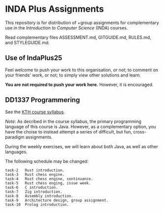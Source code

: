 # INDA Plus Assignments

This repository is for distribution of +group assignments for complementary use in the _Introduction to Computer Science_ (INDA) courses.

Read complementary files ASSESSMENT.md, GITGUIDE.md, RULES.md, and STYLEGUIDE.md.

## Use of IndaPlus25

Feel welcome to push your work to this organisation, or not; to comment on your friends' work, or not; to simply view other solutions and learn. 

__You are not required to push your work here.__ However, it is encouraged.

## DD1337 Programmering

See the [KTH course syllabus](https://www.kth.se/student/kurser/kurs/DD1337).

_Note_: As decribed in the course syllabus, the primary programming language of this course is Java. However, as a complementary option, you have the choise to instead attempt a series of difficult, but fun, cross-paradigm assignments.

During the weekly exercises, we will learn about both Java, as well as other languages.

The following schedule may be changed:
```
task-2   Rust introduction.
task-3   Rust chess engine.
task-4   Rust chess engine, continuance.
task-5   Rust chess enging, issue week.
task-6   C introduction.
task-7   Zig introduction.
task-8   Assembly introduction.
task-9   Architecture design, group assignment.
task-10  Prolog introduction.
```
